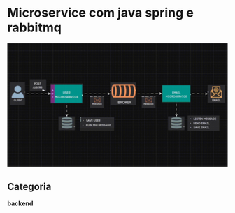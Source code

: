 # Microservice com java spring e rabbitmq
![arquitetura](./img/arquitetura.gif)

## Categoria
**backend**